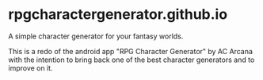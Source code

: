 # rpgcharactergenerator.github.io
A simple character generator for your fantasy worlds.

This is a redo of the android app "RPG Character Generator" by AC Arcana with the intention to bring back one of the best character generators and to improve on it.
